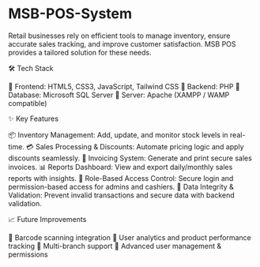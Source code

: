 # MSB-POS-System

Retail businesses rely on efficient tools to manage inventory, ensure accurate sales tracking, and improve customer satisfaction. MSB POS provides a tailored solution for these needs.

🛠️ Tech Stack

🔹 Frontend: HTML5, CSS3, JavaScript, Tailwind CSS
🔹 Backend: PHP 
🔹 Database:	Microsoft SQL Server
🔹 Server:	Apache (XAMPP / WAMP compatible)

✨ Key Features

📦 Inventory Management: Add, update, and monitor stock levels in real-time.
💳 Sales Processing & Discounts: Automate pricing logic and apply discounts seamlessly.
🧾 Invoicing System: Generate and print secure sales invoices.
📊 Reports Dashboard: View and export daily/monthly sales reports with insights.
👥 Role-Based Access Control: Secure login and permission-based access for admins and cashiers.
🔐 Data Integrity & Validation: Prevent invalid transactions and secure data with backend validation.

📈 Future Improvements

🔹 Barcode scanning integration
🔹 User analytics and product performance tracking
🔹 Multi-branch support
🔹 Advanced user management & permissions
